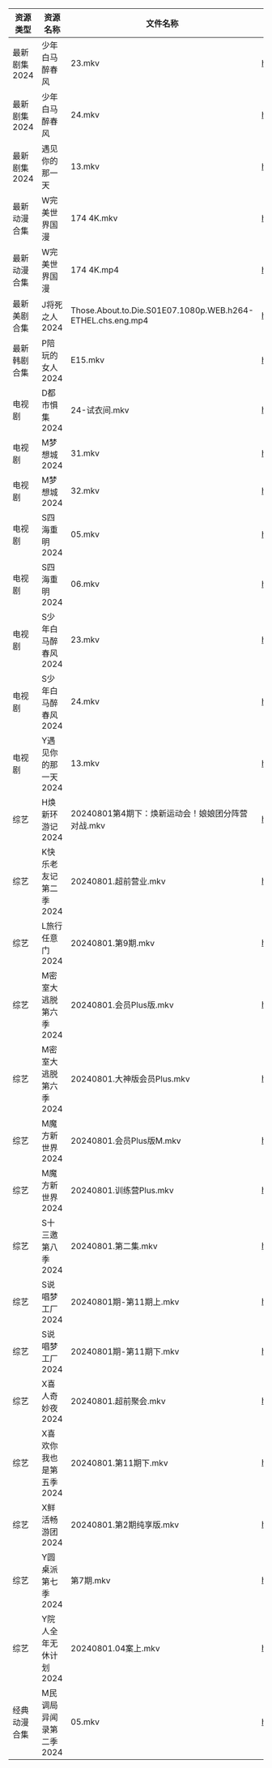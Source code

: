 | 资源类型     | 资源名称           | 文件名称                                                       | 分享链接                                 | 更新时间                |
| -------- | -------------- | ---------------------------------------------------------- | ------------------------------------ | ------------------- |
| 最新剧集2024 | 少年白马醉春风        | 23.mkv                                                     | https://www.alipan.com/s/pqLk6FuSTSv | 2024-08-01 12:10:52 |
| 最新剧集2024 | 少年白马醉春风        | 24.mkv                                                     | https://www.alipan.com/s/pqLk6FuSTSv | 2024-08-01 14:10:19 |
| 最新剧集2024 | 遇见你的那一天        | 13.mkv                                                     | https://www.alipan.com/s/ubyTwTvWMpc | 2024-08-01 14:10:24 |
| 最新动漫合集   | W完美世界国漫        | 174 4K.mkv                                                 | https://www.alipan.com/s/hfMxL2dqhGu | 2024-08-01 14:09:52 |
| 最新动漫合集   | W完美世界国漫        | 174 4K.mp4                                                 | https://www.alipan.com/s/hfMxL2dqhGu | 2024-08-01 16:13:03 |
| 最新美剧合集   | J将死之人2024      | Those.About.to.Die.S01E07.1080p.WEB.h264-ETHEL.chs.eng.mp4 | https://www.alipan.com/s/DQvuTz4ssNq | 2024-08-01 00:05:48 |
| 最新韩剧合集   | P陪玩的女人2024     | E15.mkv                                                    | https://www.alipan.com/s/d8o7QbXUREf | 2024-08-01 00:10:09 |
| 电视剧      | D都市惧集2024      | 24-试衣间.mkv                                                 | https://www.alipan.com/s/3h7mz7XVT7D | 2024-08-01 12:05:25 |
| 电视剧      | M梦想城2024       | 31.mkv                                                     | https://www.alipan.com/s/3krVYvJuSK6 | 2024-08-01 00:05:59 |
| 电视剧      | M梦想城2024       | 32.mkv                                                     | https://www.alipan.com/s/3krVYvJuSK6 | 2024-08-01 00:05:59 |
| 电视剧      | S四海重明2024      | 05.mkv                                                     | https://www.alipan.com/s/69m6g1Ps1tw | 2024-08-01 19:06:06 |
| 电视剧      | S四海重明2024      | 06.mkv                                                     | https://www.alipan.com/s/69m6g1Ps1tw | 2024-08-01 19:06:06 |
| 电视剧      | S少年白马醉春风2024   | 23.mkv                                                     | https://www.alipan.com/s/7ViyPGoKdyN | 2024-08-01 14:06:18 |
| 电视剧      | S少年白马醉春风2024   | 24.mkv                                                     | https://www.alipan.com/s/7ViyPGoKdyN | 2024-08-01 14:06:18 |
| 电视剧      | Y遇见你的那一天2024   | 13.mkv                                                     | https://www.alipan.com/s/uQ2Vgm56dsn | 2024-08-01 14:07:05 |
| 综艺       | H焕新环游记2024     | 20240801第4期下：焕新运动会！娘娘团分阵营对战.mkv                            | https://www.alipan.com/s/Aozy9GBZZwu | 2024-08-01 16:08:24 |
| 综艺       | K快乐老友记第二季2024  | 20240801.超前营业.mkv                                          | https://www.alipan.com/s/zSYNbf4cpYQ | 2024-08-01 14:07:58 |
| 综艺       | L旅行任意门2024     | 20240801.第9期.mkv                                           | https://www.alipan.com/s/99hnQkWKkeJ | 2024-08-01 14:08:03 |
| 综艺       | M密室大逃脱第六季2024  | 20240801.会员Plus版.mkv                                       | https://www.alipan.com/s/3F599jmMJTn | 2024-08-01 14:08:06 |
| 综艺       | M密室大逃脱第六季2024  | 20240801.大神版会员Plus.mkv                                     | https://www.alipan.com/s/3F599jmMJTn | 2024-08-01 19:07:55 |
| 综艺       | M魔方新世界2024     | 20240801.会员Plus版M.mkv                                      | https://www.alipan.com/s/QX27Hz4Mb8P | 2024-08-01 14:08:17 |
| 综艺       | M魔方新世界2024     | 20240801.训练营Plus.mkv                                       | https://www.alipan.com/s/QX27Hz4Mb8P | 2024-08-01 19:08:06 |
| 综艺       | S十三邀第八季2024    | 20240801.第二集.mkv                                           | https://www.alipan.com/s/YPqjzUm3jpL | 2024-08-01 14:08:35 |
| 综艺       | S说唱梦工厂2024     | 20240801期-第11期上.mkv                                        | https://www.alipan.com/s/XsZgMjxjfk9 | 2024-08-01 16:09:29 |
| 综艺       | S说唱梦工厂2024     | 20240801期-第11期下.mkv                                        | https://www.alipan.com/s/XsZgMjxjfk9 | 2024-08-01 16:09:29 |
| 综艺       | X喜人奇妙夜2024     | 20240801.超前聚会.mkv                                          | https://www.alipan.com/s/7dsoE9PKtJZ | 2024-08-01 14:08:58 |
| 综艺       | X喜欢你我也是第五季2024 | 20240801.第11期下.mkv                                         | https://www.alipan.com/s/Si6SYux7pfw | 2024-08-01 14:09:01 |
| 综艺       | X鲜活畅游团2024     | 20240801.第2期纯享版.mkv                                        | https://www.alipan.com/s/C1CJLwQZPeT | 2024-08-01 19:06:51 |
| 综艺       | Y圆桌派第七季2024    | 第7期.mkv                                                    | https://www.alipan.com/s/8TB2oEEpi82 | 2024-08-01 19:08:57 |
| 综艺       | Y院人全年无休计划2024  | 20240801.04案上.mkv                                          | https://www.alipan.com/s/ifALWzzshRd | 2024-08-01 14:09:14 |
| 经典动漫合集   | M民调局异闻录第二季2024 | 05.mkv                                                     | https://www.alipan.com/s/GJ8ZKfQsEVN | 2024-08-01 12:06:04 |
